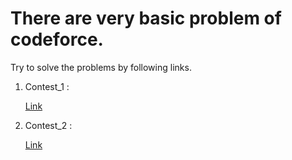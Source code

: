 
<h1>There are very basic problem of codeforce.</h1>


Try to solve the problems by following links.

<ol>
<li>Contest_1 : 

[Link](https://codeforces.com/group/MWSDmqGsZm/contest/219158)</li>

<li>Contest_2 :

[Link](https://codeforces.com/group/MWSDmqGsZm/contest/219432)</li>